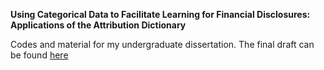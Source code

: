 





**Using Categorical Data to Facilitate Learning for Financial Disclosures: Applications of the Attribution Dictionary**


Codes and material for my undergraduate dissertation. The final draft can be found [here](https://github.com/chenhuililucy/TopicModellingDissertation/blob/main/1173690_Thesis%20in%20Management.pdf)
